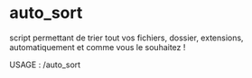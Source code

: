 # auto_sort
script permettant de trier tout vos fichiers, dossier, extensions, automatiquement et comme vous le souhaitez !

USAGE : /auto_sort

